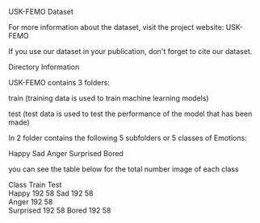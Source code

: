 USK-FEMO Dataset

For more information about the dataset, visit the project website: 
USK-FEMO

If you use our dataset in your publication, don't forget to cite our dataset.


Directory Information

USK-FEMO contains 3 folders:



train (training data is used to train machine learning models)


test (test data is used to test the performance of the model that has been made)


In 2 folder contains the following 5 subfolders or 5 classes of Emotions:



Happy 
Sad 
Anger 
Surprised 
Bored 


you can see the table below for the total number image of each class


Class		Train	Test	
Happy		192		58
Sad			192		58	
Anger		192		58	
Surprised	192		58
Bored		192		58